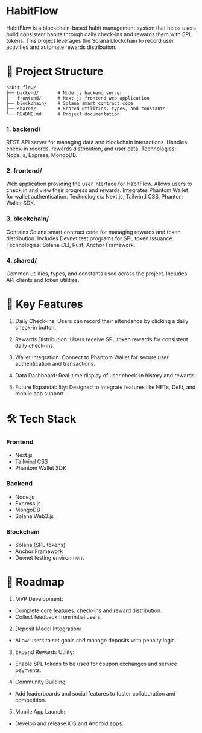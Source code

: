 # HabitFlow
HabitFlow is a blockchain-based habit management system that helps users build consistent habits through daily check-ins and rewards them with SPL tokens. This project leverages the Solana blockchain to record user activities and automate rewards distribution.

# 📂 Project Structure

```
habit-flow/
├── backend/       # Node.js backend server
├── frontend/      # Next.js frontend web application
├── blockchain/    # Solana smart contract code
├── shared/        # Shared utilities, types, and constants
└── README.md      # Project documentation
```

### 1. backend/
REST API server for managing data and blockchain interactions.
Handles check-in records, rewards distribution, and user data.
Technologies: Node.js, Express, MongoDB.

### 2. frontend/
Web application providing the user interface for HabitFlow.
Allows users to check in and view their progress and rewards.
Integrates Phantom Wallet for wallet authentication.
Technologies: Next.js, Tailwind CSS, Phantom Wallet SDK.

### 3. blockchain/
Contains Solana smart contract code for managing rewards and token distribution.
Includes Devnet test programs for SPL token issuance.
Technologies: Solana CLI, Rust, Anchor Framework.

### 4. shared/
Common utilities, types, and constants used across the project.
Includes API clients and token utilities.


# 🚀 Key Features

1. Daily Check-ins: Users can record their attendance by clicking a daily check-in button.

2. Rewards Distribution: Users receive SPL token rewards for consistent daily check-ins.

3. Wallet Integration: Connect to Phantom Wallet for secure user authentication and transactions.

4. Data Dashboard: Real-time display of user check-in history and rewards.

5. Future Expandability: Designed to integrate features like NFTs, DeFi, and mobile app support.


# 🛠️ Tech Stack

### Frontend
- Next.js
- Tailwind CSS
- Phantom Wallet SDK

### Backend
- Node.js
- Express.js
- MongoDB
- Solana Web3.js

### Blockchain
- Solana (SPL tokens)
- Anchor Framework
- Devnet testing environment

# 📌 Roadmap

1. MVP Development:
- Complete core features: check-ins and reward distribution.
- Collect feedback from initial users.
2. Deposit Model Integration:
- Allow users to set goals and manage deposits with penalty logic.
3. Expand Rewards Utility:
- Enable SPL tokens to be used for coupon exchanges and service payments.
4. Community Building:
- Add leaderboards and social features to foster collaboration and competition.
5. Mobile App Launch:
- Develop and release iOS and Android apps.
